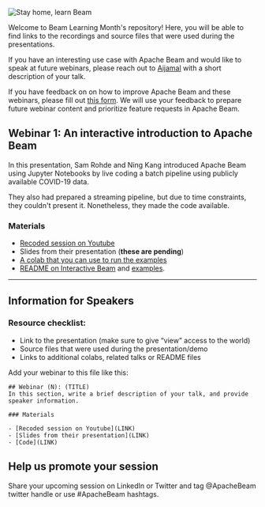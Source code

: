 ![Stay home, learn Beam](https://github.com/aijamalnk/beam-learning-month/raw/master/images/banner.png)

Welcome to Beam Learning Month's repository! Here, you will be able to find links to the recordings and source files that were used during the presentations. 

If you have an interesting use case with Apache Beam and would like to speak at future webinars, please reach out to [Aijamal](mailto:aizhamal@apache.org) with a short description of your talk.

If you have feedback on on how to improve Apache Beam and these webinars, please fill out [this form](s.apache.org/beam-survey). We will use your feedback to prepare future webinar content and prioritize feature requests in Apache Beam. 


## Webinar 1: An interactive introduction to Apache Beam

In this presentation, Sam Rohde and Ning Kang introduced Apache Beam using Jupyter Notebooks by live coding a batch 
pipeline using publicly available COVID-19 data.

They also had prepared a streaming pipeline, but due to time constraints, they couldn't present it. Nonetheless, they made the code available.

### Materials

- [Recoded session on Youtube](https://www.youtube.com/watch?v=w0L1rjU_Ib4)
- Slides from their presentation (**these are pending**)
- [A colab that you can use to run the examples](https://colab.sandbox.google.com/drive/13gMtIoGCrU66ZY8-VkoQosal6yEtHQPF?usp=sharing)
- [README on Interactive Beam](https://github.com/apache/beam/blob/master/sdks/python/apache_beam/runners/interactive/README.md) and [examples](https://github.com/apache/beam/blob/master/sdks/python/apache_beam/runners/interactive/examples).



---
## Information for Speakers

### Resource checklist:
- Link to the presentation (make sure to give “view” access to the world)
- Source files that were used during the presentation/demo 
- Links to additional colabs, related talks or README files

Add your webinar to this file like this:

```
## Webinar (N): (TITLE)
In this section, write a brief description of your talk, and provide speaker information.

### Materials

- [Recoded session on Youtube](LINK)
- [Slides from their presentation](LINK)
- [Code](LINK)
```


## Help us promote your session
Share your upcoming session on LinkedIn or Twitter and tag @ApacheBeam twitter handle or use #ApacheBeam hashtags.

